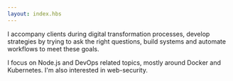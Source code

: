 ```yaml
---
layout: index.hbs
---
```


I accompany clients during digital transformation processes,
develop strategies by trying to ask the right questions,
build systems and automate workflows to meet these goals.

I focus on Node.js and DevOps related topics, mostly around Docker and Kubernetes. I'm also interested in web-security.
